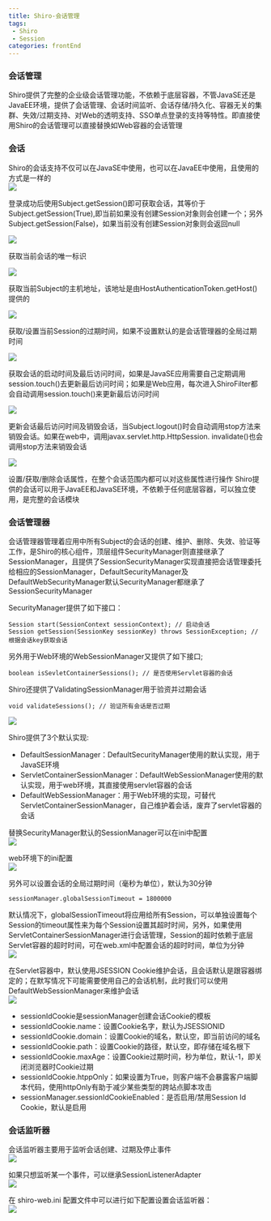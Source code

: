 ```yaml
---
title: Shiro-会话管理
tags: 
 - Shiro
 - Session
categories: frontEnd
---
```


### 会话管理
Shiro提供了完整的企业级会话管理功能，不依赖于底层容器，不管JavaSE还是JavaEE环境，提供了会话管理、会话时间监听、会话存储/持久化、容器无关的集群、失效/过期支持、对Web的透明支持、SSO单点登录的支持等特性。即直接使用Shiro的会话管理可以直接替换如Web容器的会话管理
    
### 会话
Shiro的会话支持不仅可以在JavaSE中使用，也可以在JavaEE中使用，且使用的方式是一样的  
![](../../.vuepress/public/img/f57532da.png)
   
登录成功后使用Subject.getSession()即可获取会话，其等价于Subject.getSession(True),即当前如果没有创建Session对象则会创建一个；另外Subject.getSession(False)，如果当前没有创建Session对象则会返回null
    
![](../../.vuepress/public/img/5a9d25b2.png)
   
获取当前会话的唯一标识
    
![](../../.vuepress/public/img/31410d77.png)
   
获取当前Subject的主机地址，该地址是由HostAuthenticationToken.getHost()提供的
    
![](../../.vuepress/public/img/96bb96c2.png)
    
获取/设置当前Session的过期时间，如果不设置默认的是会话管理器的全局过期时间
    
![](../../.vuepress/public/img/178e8156.png)
   
获取会话的启动时间及最后访问时间，如果是JavaSE应用需要自己定期调用session.touch()去更新最后访问时间；如果是Web应用，每次进入ShiroFilter都会自动调用session.touch()来更新最后访问时间
    
![](../../.vuepress/public/img/27fe6311.png)
   
更新会话最后访问时间及销毁会话，当Subject.logout()时会自动调用stop方法来销毁会话。如果在web中，调用javax.servlet.http.HttpSession. invalidate()也会调用stop方法来销毁会话
    
![](../../.vuepress/public/img/ee20d779.png)
    
设置/获取/删除会话属性，在整个会话范围内都可以对这些属性进行操作
Shiro提供的会话可以用于JavaEE和JavaSE环境，不依赖于任何底层容器，可以独立使用，是完整的会话模块
    
### 会话管理器
会话管理器管理着应用中所有Subject的会话的创建、维护、删除、失效、验证等工作，是Shiro的核心组件，顶层组件SecurityManager则直接继承了SessionManager，且提供了SessionSecurityManager实现直接把会话管理委托给相应的SessionManager，DefaultSecurityManager及DefaultWebSecurityManager默认SecurityManager都继承了SessionSecurityManager
    
SecurityManager提供了如下接口：
```
Session start(SessionContext sessionContext); // 启动会话
Session getSession(SessionKey sessionKey) throws SessionException; // 根据会话key获取会话
```
另外用于Web环境的WebSessionManager又提供了如下接口;
```
boolean isSevletContainerSessions(); // 是否使用Servlet容器的会话
```
Shiro还提供了ValidatingSessionManager用于验资并过期会话
```
void validateSessions(); // 验证所有会话是否过期     
```
   
![](../../.vuepress/public/img/850cdc53.png)
   
Shiro提供了3个默认实现:  
* DefaultSessionManager：DefaultSecurityManager使用的默认实现，用于JavaSE环境
* ServletContainerSessionManager：DefaultWebSessionManager使用的默认实现，用于web环境，其直接使用servlet容器的会话
* DefaultWebSessionManager：用于Web环境的实现，可替代ServletContainerSessionManager，自己维护着会话，废弃了servlet容器的会话
        
替换SecurityManager默认的SessionManager可以在ini中配置  
![](../../.vuepress/public/img/ef0e1040.png)
   
web环境下的ini配置  
![](../../.vuepress/public/img/ff0e2b01.png)
   
另外可以设置会话的全局过期时间（毫秒为单位），默认为30分钟
```
sessionManager.globalSessionTimeout = 1800000
```
        
默认情况下，globalSessionTimeout将应用给所有Session，可以单独设置每个Session的timeout属性来为每个Session设置其超时时间，另外，如果使用ServletContainerSessionManager进行会话管理，Session的超时依赖于底层Servlet容器的超时时间，可在web.xml中配置会话的超时时间，单位为分钟  
![](../../.vuepress/public/img/f38888f2.png)
   
在Servlet容器中，默认使用JSESSION Cookie维护会话，且会话默认是跟容器绑定的；在默写情况下可能需要使用自己的会话机制，此时我们可以使用DefaultWebSessionManager来维护会话  
![](../../.vuepress/public/img/900d6713.png)

* sessionIdCookie是sessionManager创建会话Cookie的模板
* sessionIdCookie.name：设置Cookie名字，默认为JSESSIONID
* sessionIdCookie.domain：设置Cookie的域名，默认空，即当前访问的域名
* sessionIdCookie.path：设置Cookie的路径，默认空，即存储在域名根下
* sessionIdCookie.maxAge：设置Cookie过期时间，秒为单位，默认-1，即关闭浏览器时Cookie过期
* sessionIdCookie.htppOnly：如果设置为True，则客户端不会暴露客户端脚本代码，使用httpOnly有助于减少某些类型的跨站点脚本攻击
* sessionManager.sessionIdCookieEnabled：是否启用/禁用Session Id Cookie，默认是启用
    
### 会话监听器
会话监听器主要用于监听会话创建、过期及停止事件  
![](../../.vuepress/public/img/3bae15ad.png)
   
如果只想监听某一个事件，可以继承SessionListenerAdapter  
![](../../.vuepress/public/img/bf20338c.png)
   
在 shiro-web.ini 配置文件中可以进行如下配置设置会话监听器：   
![](../../.vuepress/public/img/d1c29aa9.png)

